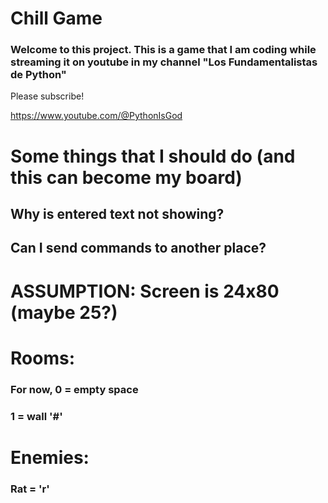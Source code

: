 # Chill Game

### Welcome to this project. This is a game that I am coding while streaming it on youtube in my channel "Los Fundamentalistas de Python"

Please subscribe! 

https://www.youtube.com/@PythonIsGod


# Some things that I should do (and this can become my board)

## Why is entered text not showing?
## Can I send commands to another place?

# ASSUMPTION: Screen is 24x80 (maybe 25?)


# Rooms:

### For now, 0 = empty space
###          1 = wall '#'

# Enemies:

### Rat = 'r'